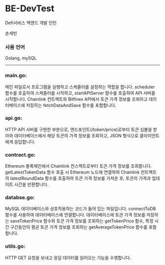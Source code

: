 # BE-DevTest
Defi서비스 백엔드 개발 인턴


손세빈


### 사용 언어
Golang, mySQL

---
### main.go:
메인 파일로서 프로그램을 실행하고 스케줄러를 설정하는 역할을 합니다.
scheduler 함수를 호출하여 스케줄러를 시작하고, startAPIServer 함수를 호출하여 API 서버를 시작합니다. Chainlink 컨트랙트와 Bitfinex API에서 토큰 가격 정보를 조회하고 데이터베이스에 저장하는 fetchDataAndSave 함수를 포함합니다.

### api.go:
HTTP API 서버를 구현한 부분으로, 엔드포인트(/token/price)로부터 토큰 심볼을 받아와 데이터베이스에서 해당 토큰의 가격 정보를 조회하고, JSON 형식으로 클라이언트에게 응답합니다.

### contract.go: 
Ethereum 블록체인에서 Chainlink 컨스랙트로부터 토큰 가격 정보를 조회합니다. getLatestTokenData 함수 호출 시 Ethereum 노드에 연결하여 Chainlink 컨트랙트의 latestRoundData 함수를 호출하여 토큰 가격 정보를 가져온 후, 토큰의 가격과 업데이트 시간을 반환합니다.

### databse.go:
MySQL 데이터베이스와 상호작용하는 코드가 들어 있는 파일입니다. connectToDB 함수를 사용하여 데이터베이스에 연결합니다. 데이터베이스에 토큰 가격 정보를 저장하는 saveTokenPrice 함수와 토큰 가격 정보를 조회하는 getTokenPrice 함수, 특정 시간 구간동안의 평균 토큰 가격 정보를 조회하는 getAverageTokenPrice 함수를 포함합니다.

### utils.go:
HTTP GET 요청을 보내고 응답 데이터를 읽어오는 기능을 수행합니다.
